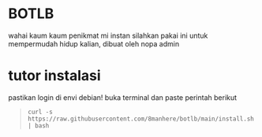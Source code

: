 # BOTLB
wahai kaum kaum penikmat mi instan silahkan pakai ini untuk mempermudah hidup kalian, dibuat oleh nopa admin

# tutor instalasi
pastikan login di envi debian!
buka terminal dan paste perintah berikut
 
> `curl -s https://raw.githubusercontent.com/8manhere/botlb/main/install.sh | bash`
